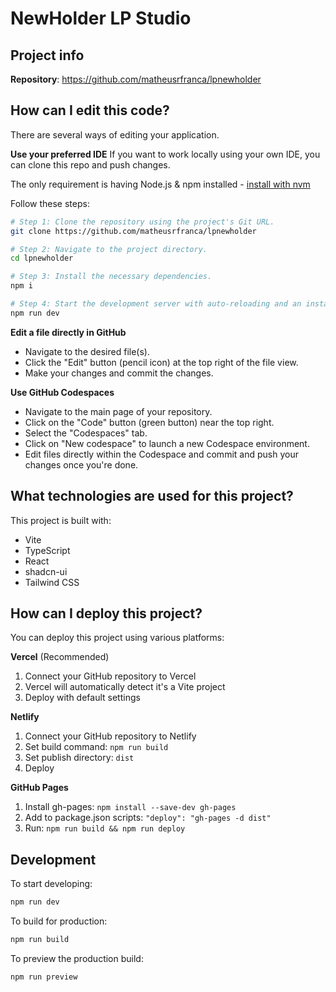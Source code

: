 # NewHolder LP Studio

## Project info
**Repository**: https://github.com/matheusrfranca/lpnewholder

## How can I edit this code?

There are several ways of editing your application.

**Use your preferred IDE**
If you want to work locally using your own IDE, you can clone this repo and push changes.

The only requirement is having Node.js & npm installed - [install with nvm](https://github.com/nvm-sh/nvm#installing-and-updating)

Follow these steps:
```sh
# Step 1: Clone the repository using the project's Git URL.
git clone https://github.com/matheusrfranca/lpnewholder

# Step 2: Navigate to the project directory.
cd lpnewholder

# Step 3: Install the necessary dependencies.
npm i

# Step 4: Start the development server with auto-reloading and an instant preview.
npm run dev
```

**Edit a file directly in GitHub**
- Navigate to the desired file(s).
- Click the "Edit" button (pencil icon) at the top right of the file view.
- Make your changes and commit the changes.

**Use GitHub Codespaces**
- Navigate to the main page of your repository.
- Click on the "Code" button (green button) near the top right.
- Select the "Codespaces" tab.
- Click on "New codespace" to launch a new Codespace environment.
- Edit files directly within the Codespace and commit and push your changes once you're done.

## What technologies are used for this project?

This project is built with:
- Vite
- TypeScript
- React
- shadcn-ui
- Tailwind CSS

## How can I deploy this project?

You can deploy this project using various platforms:

**Vercel** (Recommended)
1. Connect your GitHub repository to Vercel
2. Vercel will automatically detect it's a Vite project
3. Deploy with default settings

**Netlify**
1. Connect your GitHub repository to Netlify
2. Set build command: `npm run build`
3. Set publish directory: `dist`
4. Deploy

**GitHub Pages**
1. Install gh-pages: `npm install --save-dev gh-pages`
2. Add to package.json scripts: `"deploy": "gh-pages -d dist"`
3. Run: `npm run build && npm run deploy`

## Development

To start developing:
```sh
npm run dev
```

To build for production:
```sh
npm run build
```

To preview the production build:
```sh
npm run preview
```

